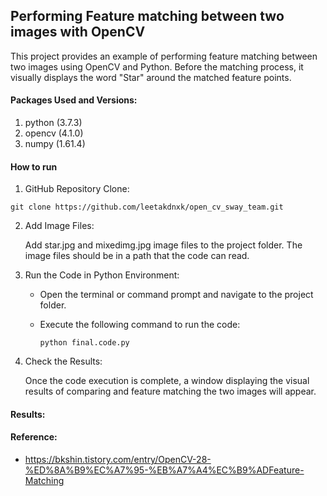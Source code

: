 ## Performing Feature matching between two images with OpenCV
This project provides an example of performing feature matching between two images using OpenCV and Python. Before the matching process, it visually displays the word "Star" around the matched feature points.
#### Packages Used and Versions:
  1. python (3.7.3)
  2. opencv (4.1.0)
  3. numpy (1.61.4)
#### How to run
  1. GitHub Repository Clone:
  
    git clone https://github.com/leetakdnxk/open_cv_sway_team.git
 2. Add Image Files:

    Add star.jpg and mixedimg.jpg image files to the project folder. The image files should be in a path that the code can read.

3. Run the Code in Python Environment:
   * Open the terminal or command prompt and navigate to the project folder.
   * Execute the following command to run the code:

         python final.code.py
4. Check the Results:

   Once the code execution is complete, a window displaying the visual results of comparing and feature matching the two images will appear.

#### Results:











#### Reference:
* <https://bkshin.tistory.com/entry/OpenCV-28-%ED%8A%B9%EC%A7%95-%EB%A7%A4%EC%B9%ADFeature-Matching>
   


 










